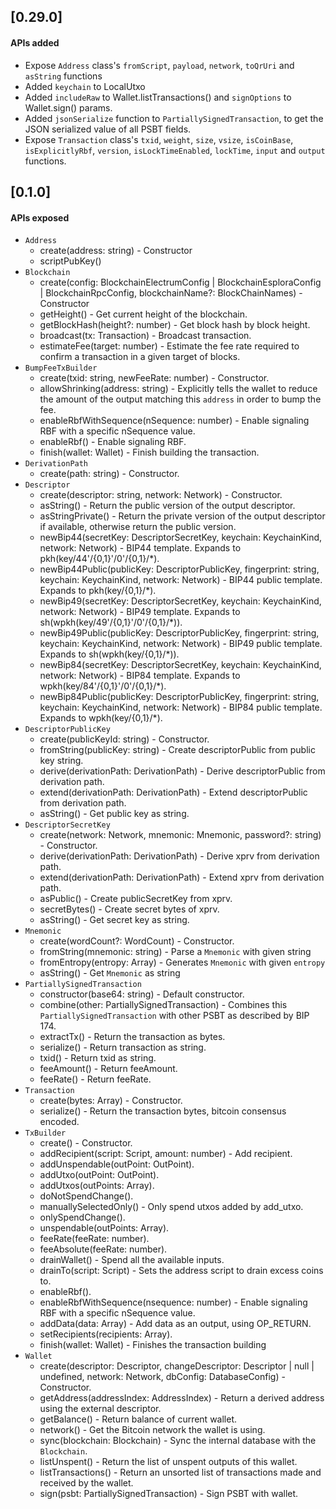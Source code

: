 ## [0.29.0]

#### APIs added
- Expose `Address` class's `fromScript`, `payload`, `network`, `toQrUri` and `asString` functions 
- Added `keychain` to LocalUtxo
- Added `includeRaw` to Wallet.listTransactions() and `signOptions` to Wallet.sign() params.
- Added `jsonSerialize` function to `PartiallySignedTransaction`, to get the JSON serialized value of all PSBT fields.
- Expose `Transaction` class's  `txid`, `weight`, `size`, `vsize`, `isCoinBase`, `isExplicitlyRbf`, `version`, `isLockTimeEnabled`, `lockTime`, `input` and `output` functions.


## [0.1.0]

#### APIs exposed
- `Address`
    - create(address: string) - Constructor 
    - scriptPubKey()
- `Blockchain`
    - create(config: BlockchainElectrumConfig | BlockchainEsploraConfig | BlockchainRpcConfig, blockchainName?: BlockChainNames) -  Constructor 
    - getHeight() - Get current height of the blockchain.
    - getBlockHash(height?: number) - Get block hash by block height.
    - broadcast(tx: Transaction) - Broadcast transaction.
    - estimateFee(target: number) - Estimate the fee rate required to confirm a transaction in a given target of blocks.
- `BumpFeeTxBuilder`
    - create(txid: string, newFeeRate: number) - Constructor.
    - allowShrinking(address: string) - Explicitly tells the wallet to reduce the amount of the output matching this `address` in order to bump the  fee. 
    - enableRbfWithSequence(nSequence: number) - Enable signaling RBF with a specific nSequence value.
    - enableRbf() -  Enable signaling RBF.
    - finish(wallet: Wallet) - Finish building the transaction.
- `DerivationPath` 
    - create(path: string) - Constructor.
- `Descriptor` 
    - create(descriptor: string, network: Network) - Constructor.    
    - asString() - Return the public version of the output descriptor.
    - asStringPrivate() - Return the private version of the output descriptor if available, otherwise return the public version.
    - newBip44(secretKey: DescriptorSecretKey, keychain: KeychainKind, network: Network) -  BIP44 template. Expands to pkh(key/44'/{0,1}'/0'/{0,1}/*).
    - newBip44Public(publicKey: DescriptorPublicKey, fingerprint: string, keychain: KeychainKind, network: Network) - BIP44 public template. Expands to 
      pkh(key/{0,1}/*).
    - newBip49(secretKey: DescriptorSecretKey, keychain: KeychainKind, network: Network) - BIP49 template. Expands to sh(wpkh(key/49'/{0,1}'/0'/{0,1}/*)).
    - newBip49Public(publicKey: DescriptorPublicKey, fingerprint: string, keychain: KeychainKind, network: Network) - BIP49 public template. Expands to 
      sh(wpkh(key/{0,1}/*)).
    - newBip84(secretKey: DescriptorSecretKey, keychain: KeychainKind, network: Network) - BIP84 template. Expands to wpkh(key/84'/{0,1}'/0'/{0,1}/*).
    - newBip84Public(publicKey: DescriptorPublicKey, fingerprint: string, keychain: KeychainKind, network: Network) - BIP84 public template. Expands to 
      wpkh(key/{0,1}/*).
- `DescriptorPublicKey`    
    - create(publicKeyId: string) - Constructor.    
    - fromString(publicKey: string) - Create descriptorPublic from public key string. 
    - derive(derivationPath: DerivationPath) - Derive descriptorPublic from derivation path.
    - extend(derivationPath: DerivationPath) - Extend descriptorPublic from derivation path.
    - asString() - Get public key as string.
- `DescriptorSecretKey`
    - create(network: Network, mnemonic: Mnemonic, password?: string) - Constructor.    
    - derive(derivationPath: DerivationPath) - Derive xprv from derivation path. 
    - extend(derivationPath: DerivationPath) - Extend xprv from derivation path.
    - asPublic() - Create publicSecretKey from xprv. 
    - secretBytes() - Create secret bytes of xprv.
    - asString() - Get secret key as string.
- `Mnemonic`
    - create(wordCount?: WordCount) - Constructor.
    - fromString(mnemonic: string) - Parse a `Mnemonic` with given string
    - fromEntropy(entropy: Array<number>) - Generates `Mnemonic` with given `entropy`
    - asString() - Get `Mnemonic` as string
- `PartiallySignedTransaction`
    - constructor(base64: string) -  Default constructor.
    - combine(other: PartiallySignedTransaction) - Combines this `PartiallySignedTransaction` with other PSBT as described by BIP 174.
    - extractTx() - Return the transaction as bytes.
    - serialize() - Return transaction as string.
    - txid() -  Return txid as string.
    - feeAmount() - Return feeAmount.
    - feeRate() - Return feeRate.
- `Transaction`
    - create(bytes: Array<number>) - Constructor.  
    - serialize() - Return the transaction bytes, bitcoin consensus encoded.
- `TxBuilder`
    - create() - Constructor.  
    - addRecipient(script: Script, amount: number) - Add recipient.
    - addUnspendable(outPoint: OutPoint).
    - addUtxo(outPoint: OutPoint).
    - addUtxos(outPoints: Array<OutPoint>).
    - doNotSpendChange().
    - manuallySelectedOnly() - Only spend utxos added by add_utxo.
    - onlySpendChange(). 
    - unspendable(outPoints: Array<OutPoint>).
    - feeRate(feeRate: number).
    - feeAbsolute(feeRate: number).
    - drainWallet() - Spend all the available inputs.
    - drainTo(script: Script) - Sets the address script to drain excess coins to.
    - enableRbf().
    - enableRbfWithSequence(nsequence: number) - Enable signaling RBF with a specific nSequence value. 
    - addData(data: Array<number>) - Add data as an output, using OP_RETURN. 
    - setRecipients(recipients: Array<ScriptAmount>).
    - finish(wallet: Wallet) - Finishes the transaction building
- `Wallet`
    - create(descriptor: Descriptor, changeDescriptor: Descriptor | null | undefined, network: Network, dbConfig: DatabaseConfig) - Constructor.
    - getAddress(addressIndex: AddressIndex) - Return a derived address using the external descriptor.
    - getBalance() - Return balance of current wallet.
    - network() - Get the Bitcoin network the wallet is using.
    - sync(blockchain: Blockchain) - Sync the internal database with the `Blockchain`.
    - listUnspent() -  Return the list of unspent outputs of this wallet. 
    - listTransactions() - Return an unsorted list of transactions made and received by the wallet.
    - sign(psbt: PartiallySignedTransaction) - Sign PSBT with wallet.      
      
 